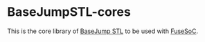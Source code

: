 # BaseJumpSTL-cores

This is the core library of [BaseJump STL](https://github.com/bespoke-silicon-group/basejump_stl) to be used with [FuseSoC](https://github.com/olofk/fusesoc).